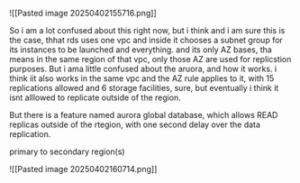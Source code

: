 
![[Pasted image 20250402155716.png]]

So i am a lot confused about this right now, but i think and i am sure this is the case, thhat rds uses one vpc and inside it chooses a subnet group for its instances to be launched and everything. and its only AZ bases, tha means in the same region of that vpc, only those AZ are used for replicstion purposes.
But i ama little confused about the aruora, and how it works. i think iit also works in the same vpc and the AZ rule applies to it, with 15 replications allowed and 6 storage facilities, sure, but eventually i think it isnt alllowed to replicate outside of the region.

But there is a feature named aurora global database, which allows READ replicas outside of the rtegion, with one second delay over the data replication.

primary to secondary region(s)


![[Pasted image 20250402160714.png]]


